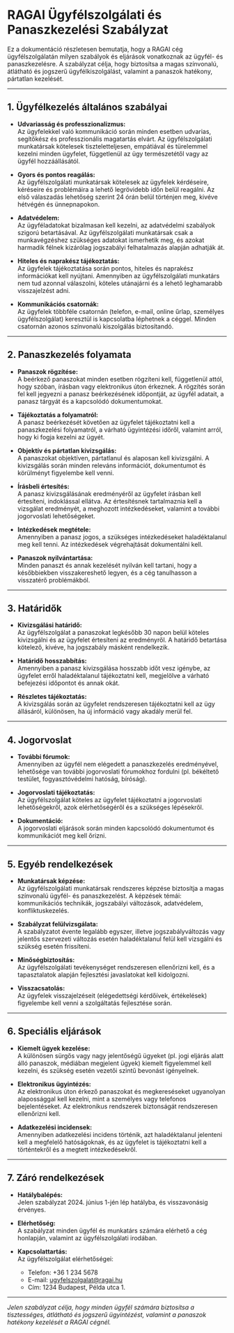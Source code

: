 # RAGAI Ügyfélszolgálati és Panaszkezelési Szabályzat

Ez a dokumentáció részletesen bemutatja, hogy a RAGAI cég ügyfélszolgálatán milyen szabályok és eljárások vonatkoznak az ügyfél- és panaszkezelésre. A szabályzat célja, hogy biztosítsa a magas színvonalú, átlátható és jogszerű ügyfélkiszolgálást, valamint a panaszok hatékony, pártatlan kezelését.

---

## 1. Ügyfélkezelés általános szabályai

- **Udvariasság és professzionalizmus:**  
    Az ügyfelekkel való kommunikáció során minden esetben udvarias, segítőkész és professzionális magatartás elvárt. Az ügyfélszolgálati munkatársak kötelesek tiszteletteljesen, empátiával és türelemmel kezelni minden ügyfelet, függetlenül az ügy természetétől vagy az ügyfél hozzáállásától.

- **Gyors és pontos reagálás:**  
    Az ügyfélszolgálati munkatársak kötelesek az ügyfelek kérdéseire, kéréseire és problémáira a lehető legrövidebb időn belül reagálni. Az első válaszadás lehetőség szerint 24 órán belül történjen meg, kivéve hétvégén és ünnepnapokon.

- **Adatvédelem:**  
    Az ügyféladatokat bizalmasan kell kezelni, az adatvédelmi szabályok szigorú betartásával. Az ügyfélszolgálati munkatársak csak a munkavégzéshez szükséges adatokat ismerhetik meg, és azokat harmadik félnek kizárólag jogszabályi felhatalmazás alapján adhatják át.

- **Hiteles és naprakész tájékoztatás:**  
    Az ügyfelek tájékoztatása során pontos, hiteles és naprakész információkat kell nyújtani. Amennyiben az ügyfélszolgálati munkatárs nem tud azonnal válaszolni, köteles utánajárni és a lehető leghamarabb visszajelzést adni.

- **Kommunikációs csatornák:**  
    Az ügyfelek többféle csatornán (telefon, e-mail, online űrlap, személyes ügyfélszolgálat) keresztül is kapcsolatba léphetnek a céggel. Minden csatornán azonos színvonalú kiszolgálás biztosítandó.

---

## 2. Panaszkezelés folyamata

- **Panaszok rögzítése:**  
    A beérkező panaszokat minden esetben rögzíteni kell, függetlenül attól, hogy szóban, írásban vagy elektronikus úton érkeznek. A rögzítés során fel kell jegyezni a panasz beérkezésének időpontját, az ügyfél adatait, a panasz tárgyát és a kapcsolódó dokumentumokat.

- **Tájékoztatás a folyamatról:**  
    A panasz beérkezését követően az ügyfelet tájékoztatni kell a panaszkezelési folyamatról, a várható ügyintézési időről, valamint arról, hogy ki fogja kezelni az ügyét.

- **Objektív és pártatlan kivizsgálás:**  
    A panaszokat objektíven, pártatlanul és alaposan kell kivizsgálni. A kivizsgálás során minden releváns információt, dokumentumot és körülményt figyelembe kell venni.

- **Írásbeli értesítés:**  
    A panasz kivizsgálásának eredményéről az ügyfelet írásban kell értesíteni, indoklással ellátva. Az értesítésnek tartalmaznia kell a vizsgálat eredményét, a meghozott intézkedéseket, valamint a további jogorvoslati lehetőségeket.

- **Intézkedések megtétele:**  
    Amennyiben a panasz jogos, a szükséges intézkedéseket haladéktalanul meg kell tenni. Az intézkedések végrehajtását dokumentálni kell.

- **Panaszok nyilvántartása:**  
    Minden panaszt és annak kezelését nyilván kell tartani, hogy a későbbiekben visszakereshető legyen, és a cég tanulhasson a visszatérő problémákból.

---

## 3. Határidők

- **Kivizsgálási határidő:**  
    Az ügyfélszolgálat a panaszokat legkésőbb 30 napon belül köteles kivizsgálni és az ügyfelet értesíteni az eredményről. A határidő betartása kötelező, kivéve, ha jogszabály másként rendelkezik.

- **Határidő hosszabbítás:**  
    Amennyiben a panasz kivizsgálása hosszabb időt vesz igénybe, az ügyfelet erről haladéktalanul tájékoztatni kell, megjelölve a várható befejezési időpontot és annak okát.

- **Részletes tájékoztatás:**  
    A kivizsgálás során az ügyfelet rendszeresen tájékoztatni kell az ügy állásáról, különösen, ha új információ vagy akadály merül fel.

---

## 4. Jogorvoslat

- **További fórumok:**  
    Amennyiben az ügyfél nem elégedett a panaszkezelés eredményével, lehetősége van további jogorvoslati fórumokhoz fordulni (pl. békéltető testület, fogyasztóvédelmi hatóság, bíróság).

- **Jogorvoslati tájékoztatás:**  
    Az ügyfélszolgálat köteles az ügyfelet tájékoztatni a jogorvoslati lehetőségekről, azok elérhetőségéről és a szükséges lépésekről.

- **Dokumentáció:**  
    A jogorvoslati eljárások során minden kapcsolódó dokumentumot és kommunikációt meg kell őrizni.

---

## 5. Egyéb rendelkezések

- **Munkatársak képzése:**  
    Az ügyfélszolgálati munkatársak rendszeres képzése biztosítja a magas színvonalú ügyfél- és panaszkezelést. A képzések témái: kommunikációs technikák, jogszabályi változások, adatvédelem, konfliktuskezelés.

- **Szabályzat felülvizsgálata:**  
    A szabályzatot évente legalább egyszer, illetve jogszabályváltozás vagy jelentős szervezeti változás esetén haladéktalanul felül kell vizsgálni és szükség esetén frissíteni.

- **Minőségbiztosítás:**  
    Az ügyfélszolgálati tevékenységet rendszeresen ellenőrizni kell, és a tapasztalatok alapján fejlesztési javaslatokat kell kidolgozni.

- **Visszacsatolás:**  
    Az ügyfelek visszajelzéseit (elégedettségi kérdőívek, értékelések) figyelembe kell venni a szolgáltatás fejlesztése során.

---

## 6. Speciális eljárások

- **Kiemelt ügyek kezelése:**  
    A különösen sürgős vagy nagy jelentőségű ügyeket (pl. jogi eljárás alatt álló panaszok, médiában megjelent ügyek) kiemelt figyelemmel kell kezelni, és szükség esetén vezetői szintű bevonást igényelnek.

- **Elektronikus ügyintézés:**  
    Az elektronikus úton érkező panaszokat és megkereséseket ugyanolyan alapossággal kell kezelni, mint a személyes vagy telefonos bejelentéseket. Az elektronikus rendszerek biztonságát rendszeresen ellenőrizni kell.

- **Adatkezelési incidensek:**  
    Amennyiben adatkezelési incidens történik, azt haladéktalanul jelenteni kell a megfelelő hatóságoknak, és az ügyfelet is tájékoztatni kell a történtekről és a megtett intézkedésekről.

---

## 7. Záró rendelkezések

- **Hatálybalépés:**  
    Jelen szabályzat 2024. június 1-jén lép hatályba, és visszavonásig érvényes.

- **Elérhetőség:**  
    A szabályzat minden ügyfél és munkatárs számára elérhető a cég honlapján, valamint az ügyfélszolgálati irodában.

- **Kapcsolattartás:**  
    Az ügyfélszolgálat elérhetőségei:  
    - Telefon: +36 1 234 5678  
    - E-mail: ugyfelszolgalat@ragai.hu  
    - Cím: 1234 Budapest, Példa utca 1.

---

*Jelen szabályzat célja, hogy minden ügyfél számára biztosítsa a tisztességes, átlátható és jogszerű ügyintézést, valamint a panaszok hatékony kezelését a RAGAI cégnél.*
